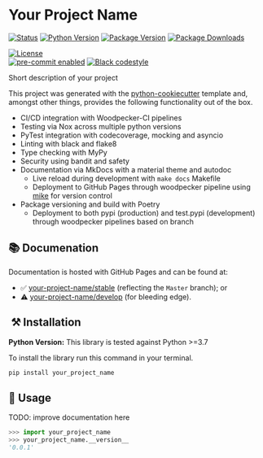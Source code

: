 # Your Project Name

<!-- begin badges -->

[![Status][status badge]][status link]
[![Python Version][python version badge]][pypi package page]
[![Package Version][pypi latest version]][pypi package page]
[![Package Downloads][pypi downloads]][pypi package page]

[![License][license]][license]<br>
[![pre-commit enabled][pre-commit badge]][pre-commit project]
[![Black codestyle][black badge]][black project]

[status badge]: https://ci.jamesveitch.xyz/api/badges/james/your-project-name/status.svg
[status link]: https://ci.jamesveitch.xyz/james/your-project-name
[python version badge]: https://img.shields.io/pypi/pyversions/your_project_name
[pypi latest version]: https://img.shields.io/pypi/v/your_project_name
[pypi package page]: https://pypi.org/project/your_project_name/
[pypi downloads]: https://img.shields.io/pypi/dm/your_project_name
[license]: https://img.shields.io/pypi/l/your_project_name
[pre-commit badge]: https://img.shields.io/badge/pre--commit-enabled-brightgreen?logo=pre-commit&logoColor=white
[pre-commit project]: https://pre-commit.com/
[black badge]: https://img.shields.io/badge/code%20style-black-000000.svg
[black project]: https://github.com/psf/black

<!-- end badges -->

Short description of your project

This project was generated with the [python-cookiecutter](https://git.jamesveitch.xyz/james/python-cookiecutter) template and, amongst other things, provides the following functionality out of the box.

- CI/CD integration with Woodpecker-CI pipelines
- Testing via Nox across multiple python versions
- PyTest integration with codecoverage, mocking and asyncio
- Linting with black and flake8
- Type checking with MyPy
- Security using bandit and safety
- Documentation via MkDocs with a material theme and autodoc
  - Live reload during development with `make docs` Makefile
  - Deployment to GitHub Pages through woodpecker pipeline using [mike](https://github.com/jimporter/mike) for version control
- Package versioning and build with Poetry
  - Deployment to both pypi (production) and test.pypi (development) through woodpecker pipelines based on branch

## 📚 Documenation

Documentation is hosted with GitHub Pages and can be found at:

- ✅ [your-project-name/stable](https://darth-veitcher.github.io/your-project-name/latest/stable) (reflecting the `Master` branch); or
- ⚠️ [your-project-name/develop](https://darth-veitcher.github.io/your-project-name/latest/develop) (for bleeding edge).

##  ⚒️ Installation

**Python Version:** This library is tested against Python >=3.7

To install the library run this command in your terminal.

```zsh
pip install your_project_name
```

## 🚀 Usage

TODO: improve documentation here

```py
>>> import your_project_name
>>> your_project_name.__version__
'0.0.1'
```
